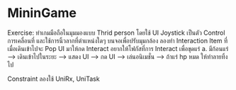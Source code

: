 # MininGame
Exercise:
ทำเกมมือถือในมุมมองแบบ Thrid person โดยใช้ UI Joystick เป็นตัว Control การเคลื่อนที่ และใช้การนิ้วลากที่ตำแหน่งใดๆ บนจอเพื่อปรับมุมกล้อง
ลองทำ Interaction Item ที่เมื่อเดินเข้าไปจะ Pop UI มาให้กด Interact อยากให้โฟกัสที่การ Interact เพื่อขุดแร่
a. มีก้อนแร่ --> เดินเข้าไปในระยะ --> แสดง UI --> กด UI --> เล่นอนิเมชั่น --> ถ้าแร่ hp หมด ให้ทำลายทิ้งไป

Constraint
ลองใช้ UniRx, UniTask
